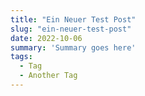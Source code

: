 ```yaml
---
title: "Ein Neuer Test Post"
slug: "ein-neuer-test-post"
date: 2022-10-06
summary: 'Summary goes here'
tags:
  - Tag
  - Another Tag
---
```


